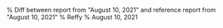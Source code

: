 % Diff between report from "August 10, 2021" and reference report from "August 10, 2021"
% Reffy
% August 10, 2021

